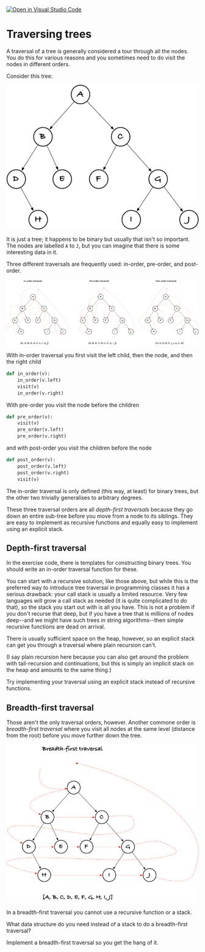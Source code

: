 [![Open in Visual Studio Code](https://classroom.github.com/assets/open-in-vscode-c66648af7eb3fe8bc4f294546bfd86ef473780cde1dea487d3c4ff354943c9ae.svg)](https://classroom.github.com/online_ide?assignment_repo_id=8585204&assignment_repo_type=AssignmentRepo)
# Traversing trees

A traversal of a tree is generally considered a tour through all the nodes. You do this for various reasons and you sometimes need to do visit the nodes in different orders.

Consider this tree:

![Binary tree](figs/tree.png)

It is just a tree; it happens to be binary but usually that isn't so important. The nodes are labelled `A` to `J`, but you can imagine that there is some interesting data in it.

Three different traversals are frequently used: in-order, pre-order, and post-order.

![Depth-first traversal](figs/depth-first-traversal.png)

With in-order traversal you first visit the left child, then the node, and then the right child

```python
def in_order(v):
    in_order(v.left)
    visit(v)
    in_order(v.right)
```

With pre-order you visit the node before the children

```python
def pre_order(v):
    visit(v)
    pre_order(v.left)
    pre_order(v.right)
```

and with post-order you visit the children before the node

```python
def post_order(v):
    post_order(v.left)
    post_order(v.right)
    visit(v)
```

The in-order traversal is only defined (this way, at least) for binary trees, but the other two trivially generalises to arbitrary degrees.

These three traversal orders are all *depth-first traversals* because they go down an entire sub-tree before you move from a node to its siblings. They are easy to implement as recursive functions and equally easy to implement using an explicit stack.

## Depth-first traversal

In the exercise code, there is templates for constructing binary trees. You should write an in-order traversal function for these.

You can start with a recursive solution, like those above, but while this is the preferred way to introduce tree traversal in programming classes it has a serious drawback: your call stack is usually a limited resource. Very few languages will grow a call stack as needed (it is quite complicated to do that), so the stack you start out with is all you have. This is not a problem if you don't recurse that deep, but if you have a tree that is millions of nodes deep--and we might have such trees in string algorithms--then simple recursive functions are dead on arrival.

There is usually sufficient space on the heap, however, so an explicit stack can get you through a traversal where plain recursion can't.

(I say plain recursion here because you can also get around the problem with tail-recursion and continuations, but this is simply an implicit stack on the heap and amounts to the same thing.)

Try implementing your traversal using an explicit stack instead of recursive functions.

## Breadth-first traversal

Those aren't the only traversal orders, however. Another commone order is *breadth-first traversal* where you visit all nodes at the same level (distance from the root) before you move further down the tree.

![Breadth-first traversal](figs/breadth-first-traversal.png)

In a breadth-first traversal you cannot use a recursive function or a stack.

What data structure do you need instead of a stack to do a breadth-first traversal?

Implement a breadth-first traversal so you get the hang of it.

